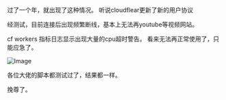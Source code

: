 
过了一个年，就出现了这种情况。
听说cloudflear更新了新的用户协议

经测试，目前连接后出现频繁断线，基本上无法再youtube等视频网站。

cf workers 指标日志显示出现大量的cpu超时警告。
看来无法再正常使用了，只能应急了。


![Image](https://github.com/user-attachments/assets/753ee7e0-063a-45ba-bc82-37b8fb82e945)

各位大佬的脚本都测试过了，结果都一样。

挽尊了。